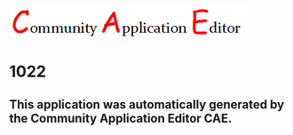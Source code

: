 ![CAE](https://github.com/CAE-Community-Application-Editor/CAE-Deployment-Temp/blob/master/img/logo.png)  

1022
===================


This application was automatically generated by the Community Application Editor CAE.  
---------------

